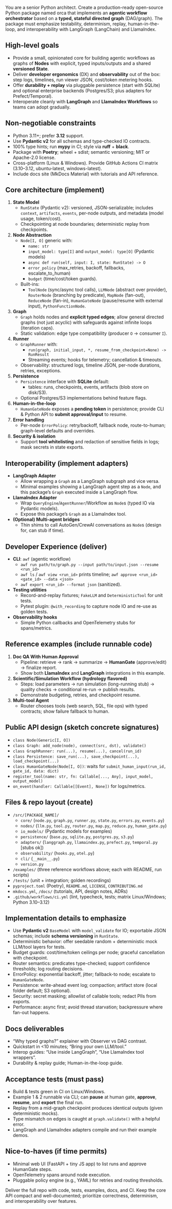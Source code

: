 You are a senior Python architect. Create a production-ready open-source Python package named orca that implements an 
**agentic workflow orchestrator** based on a **typed, stateful directed graph** (DAG/graph). The package must emphasize testability, determinism, replay, human-in-the-loop, and interoperability with LangGraph (LangChain) and LlamaIndex.

## High-level goals
- Provide a small, opinionated core for building agentic workflows as graphs of **Nodes** with explicit, typed inputs/outputs and a shared **versioned State**.
- Deliver **developer ergonomics** (DX) and **observability** out of the box: step logs, timelines, run viewer JSON, cost/token metering hooks.
- Offer **durability + replay** via pluggable persistence (start with SQLite) and optional enterprise backends (Postgres/S3; plus adapters for Prefect/Temporal).
- Interoperate cleanly with **LangGraph** and **LlamaIndex Workflows** so teams can adopt gradually.

## Non-negotiable constraints
- Python 3.11+; prefer **3.12** support.
- Use **Pydantic v2** for all schemas and type-checked IO contracts.
- 100% type hints; run **mypy** in CI; style via **ruff** + **black**.
- Package with **Poetry**; wheel + sdist; semantic versioning; MIT or Apache-2.0 license.
- Cross-platform (Linux & Windows). Provide GitHub Actions CI matrix (3.10–3.12, ubuntu-latest, windows-latest).
- Include docs site (MkDocs Material) with tutorials and API reference.

## Core architecture (implement)
1. **State Model**
    - `RunState` (Pydantic v2): versioned, JSON-serializable; includes `context`, `artifacts`, `events`, per-node outputs, and metadata (model usage, token/cost).
    - Checkpointing at node boundaries; deterministic replay from checkpoints.
2. **Node Abstraction**
    - `Node[I, O]` generic with:
        - `name: str`
        - `input_model: type[I]` and `output_model: type[O]` (Pydantic models)
        - `async def run(self, input: I, state: RunState) -> O`
        - `error_policy` (max_retries, backoff, fallbacks, escalate_to_human)
        - `budget` (time/cost/token guards).
    - Built-ins:
        - `ToolNode` (sync/async tool calls), `LLMNode` (abstract over provider), `RouterNode` (branching by predicate), `MapNode` (fan-out), `ReduceNode` (fan-in),
          `HumanGateNode` (pause/resume with external input), `PythonFunctionNode`.
3. **Graph**
    - `Graph` holds nodes and **explicit typed edges**; allow general directed graphs (not just acyclic) with safeguards against infinite loops (iteration caps).
    - Static validation: edge type compatibility (producer `O` -> consumer `I`).
4. **Runner**
    - `GraphRunner` with:
        - `run(graph, initial_input, *, resume_from_checkpoint=None) -> RunResult`
        - Streaming events; hooks for telemetry; cancellation & timeouts.
    - Observability: structured logs, timeline JSON, per-node durations, retries, exceptions.
5. **Persistence**
    - `Persistence` interface with **SQLite** default:
        - tables: runs, checkpoints, events, artifacts (blob store on disk/S3).
    - Optional Postgres/S3 implementations behind feature flags.
6. **Human-in-the-loop**
    - `HumanGateNode` exposes a **pending token** in persistence; provide CLI & Python API to **submit approval/input** to resume.
7. **Error handling**
    - Per-node `ErrorPolicy`: retry/backoff, fallback node, route-to-human; graph-level defaults and overrides.
8. **Security & isolation**
    - Support **tool whitelisting** and redaction of sensitive fields in logs; mask secrets in state exports.

## Interoperability (implement adapters)
- **LangGraph Adapter**
    - Allow wrapping a `Graph` as a LangGraph subgraph and vice versa.
    - Minimal examples showing a LangGraph agent step as a `Node`, and this package’s `Graph` executed inside a LangGraph flow.
- **LlamaIndex Adapter**
    - Wrap `QueryEngine`/`AgentRunner`/Workflow as `Node`s (typed IO via Pydantic models).
    - Expose this package’s `Graph` as a LlamaIndex tool.
- **(Optional) Multi-agent bridges**
    - Thin shims to call AutoGen/CrewAI conversations as `Node`s (design for, can stub if time).

## Developer Experience (deliver)
- **CLI**: `awf` (agentic workflow)
    - `awf run path/to/graph.py --input path/to/input.json --resume <run_id>`
    - `awf ls` / `awf view <run_id>` prints timeline; `awf approve <run_id> <gate_id> --data <json>`
    - `awf export <run_id> --format json` (sanitized).
- **Testing utilities**
    - Record-and-replay fixtures; `FakeLLM` and `DeterministicTool` for unit tests.
    - Pytest plugin: `@with_recording` to capture node IO and re-use as golden tests.
- **Observability hooks**
    - Simple Python callbacks and OpenTelemetry stubs for spans/metrics.

## Reference examples (include runnable code)
1. **Doc QA With Human Approval**
    - Pipeline: retrieve → rank → summarize → **HumanGate** (approve/edit) → finalize report.
    - Show both **LlamaIndex** and **LangGraph** integrations in this example.
2. **Scientific/Simulation Workflow (hydrology flavored)**
    - Steps: load parameters → run simulation (long-running stub) → quality checks → conditional re-run → publish results.
    - Demonstrate budgeting, retries, and checkpoint resume.
3. **Multi-tool Agent**
    - Router chooses tools (web search, SQL, file ops) with typed contracts; show failure fallback to human.

## Public API design (sketch concrete signatures)
- `class Node(Generic[I, O])`
- `class Graph: add_node(node), connect(src, dst), validate()`
- `class GraphRunner: run(...), resume(...), cancel(run_id)`
- `class Persistence: save_run(...), save_checkpoint(...), load_checkpoint(...)`
- `class HumanGateNode(Node[I, O])`: waits for `submit_human_input(run_id, gate_id, data: dict)`
- `register_tool(name: str, fn: Callable[..., Any], input_model, output_model)`
- `on_event(handler: Callable[[Event], None])` for logs/metrics.

## Files & repo layout (create)
- `/src/[PACKAGE_NAME]/`
    - `core/` (`node.py`, `graph.py`, `runner.py`, `state.py`, `errors.py`, `events.py`)
    - `nodes/` (`llm.py`, `tool.py`, `router.py`, `map.py`, `reduce.py`, `human_gate.py`)
    - `io_models/` (Pydantic models for examples)
    - `persistence/` (`base.py`, `sqlite.py`, `postgres.py`, `s3.py`)
    - `adapters/` (`langgraph.py`, `llamaindex.py`, `prefect.py`, `temporal.py` [stubs ok])
    - `observability/` (`hooks.py`, `otel.py`)
    - `cli/` (`__main__.py`)
    - `version.py`
- `/examples/` (three reference workflows above; each with README, run scripts)
- `/tests/` (unit + integration; golden recordings)
- `pyproject.toml` (Poetry), `README.md`, `LICENSE`, `CONTRIBUTING.md`
- `mkdocs.yml`, `/docs/` (tutorials, API, design notes, ADRs)
- `.github/workflows/ci.yml` (lint, typecheck, tests; matrix Linux/Windows; Python 3.10–3.12)

## Implementation details to emphasize
- Use **Pydantic v2** `BaseModel` with `model_validate` for IO; exportable JSON schemas; include **schema versioning** in `RunState`.
- Deterministic behavior: offer seedable random + deterministic mock LLM/tool layers for tests.
- Budget guards: cost/time/token ceilings per node; graceful cancellation with checkpoint.
- Router semantics: predicates type-checked; support confidence thresholds; log routing decisions.
- ErrorPolicy: exponential backoff, jitter; fallback-to node; escalate to `HumanGateNode`.
- Persistence: write-ahead event log; compaction; artifact store (local folder default; S3 optional).
- Security: secret masking; allowlist of callable tools; redact PIIs from exports.
- Performance: async first; avoid thread starvation; backpressure where fan-out happens.

## Docs deliverables
- “Why typed graphs?” explainer with Observer vs DAG contrast.
- Quickstart in <10 minutes; “Bring your own LLM/tool.”
- Interop guides: “Use inside LangGraph”, “Use LlamaIndex tool wrappers”.
- Durability & replay guide; Human-in-the-loop guide.

## Acceptance tests (must pass)
- Build & tests green in CI on Linux/Windows.
- Example 1 & 2 runnable via CLI; can **pause** at human gate, **approve**, **resume**, and **export** the final run.
- Replay from a mid-graph checkpoint produces identical outputs (given deterministic mocks).
- Type mismatch on edges is caught at `graph.validate()` with a helpful error.
- LangGraph and LlamaIndex adapters compile and run their example demos.

## Nice-to-haves (if time permits)
- Minimal web UI (FastAPI + tiny JS app) to list runs and approve HumanGate steps.
- OpenTelemetry spans around node execution.
- Pluggable policy engine (e.g., YAML) for retries and routing thresholds.

Deliver the full repo with code, tests, examples, docs, and CI. Keep the core API compact and well-documented; prioritize correctness, determinism, and interoperability over features.
